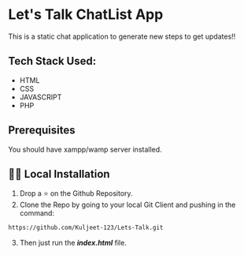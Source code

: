 # Let's Talk ChatList App 
This is a static chat application to generate new steps to get updates!!

## Tech Stack Used:
* HTML
* CSS
* JAVASCRIPT
* PHP

## Prerequisites
 You should have xampp/wamp server installed.

## 🏃‍♂️ Local Installation

1. Drop a ⭐ on the Github Repository. 
2. Clone the Repo by going to your local Git Client and pushing in the command: 

```sh
https://github.com/Kuljeet-123/Lets-Talk.git
```
3. Then just run the <b><i>index.html</i></b> file.
